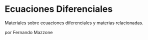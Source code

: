 Ecuaciones Diferenciales
========================

Materiales sobre ecuaciones diferenciales y materias relacionadas. 


por Fernando Mazzone
